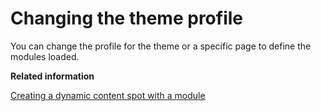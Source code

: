 # Changing the theme profile

You can change the profile for the theme or a specific page to define the modules loaded.

**Related information**  


[Creating a dynamic content spot with a module](../rwd/rwd_define_mod_override.md)

